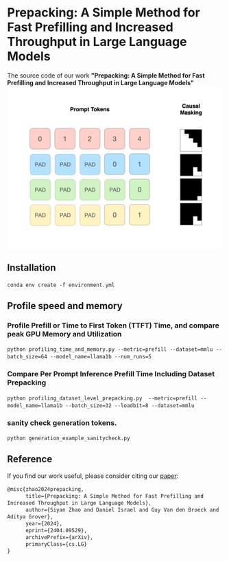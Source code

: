 # Prepacking: A Simple Method for Fast Prefilling and Increased Throughput in Large Language Models

 The source code of our work **"Prepacking: A Simple Method for Fast Prefilling and Increased Throughput in Large Language Models"**
![img|center](prepacking_gif_final.gif)

## Installation
```conda env create -f environment.yml```


## Profile speed and memory


### Profile Prefill or Time to First Token (TTFT) Time, and compare peak GPU Memory and Utilization

```python profiling_time_and_memory.py --metric=prefill --dataset=mmlu --batch_size=64 --model_name=llama1b --num_runs=5```

### Compare Per Prompt Inference Prefill Time Including Dataset Prepacking

```python profiling_dataset_level_prepacking.py  --metric=prefill --model_name=llama1b --batch_size=32 --loadbit=8 --dataset=mmlu```

### sanity check generation tokens.

```python generation_example_sanitycheck.py```

## Reference
If you find our work useful, please consider citing our [paper](https://arxiv.org/abs/2404.09529):

```
@misc{zhao2024prepacking,
      title={Prepacking: A Simple Method for Fast Prefilling and Increased Throughput in Large Language Models}, 
      author={Siyan Zhao and Daniel Israel and Guy Van den Broeck and Aditya Grover},
      year={2024},
      eprint={2404.09529},
      archivePrefix={arXiv},
      primaryClass={cs.LG}
}
```
